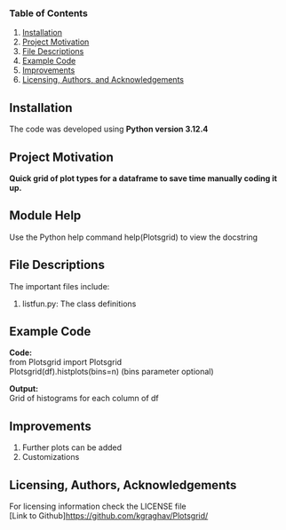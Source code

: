 
### Table of Contents

1. [Installation](#installation)
2. [Project Motivation](#motivation)
3. [File Descriptions](#files)
4. [Example Code](#examples)
5. [Improvements](#improvements)
6. [Licensing, Authors, and Acknowledgements](#licensing)

## Installation <a name="installation"></a>

The code was developed using <b>Python version 3.12.4</b><br>

## Project Motivation<a name="motivation"></a>

<b>Quick grid of plot types for a dataframe to save time manually coding it up.</b><br>

## Module Help <a name="algorithm"></a>

Use the Python help command help(Plotsgrid) to view the docstring  

## File Descriptions <a name="files"></a>

The important files include: <br>
1. listfun.py: The class definitions

## Example Code <a name="examples"></a>

<b>Code:</b></br>
from Plotsgrid import Plotsgrid</br>
Plotsgrid(df).histplots(bins=n) (bins parameter optional)</br>

<b>Output:</b></br>
Grid of histograms for each column of df</br>

## Improvements<a name="improvements"></a>
1. Further plots can be added
2. Customizations

## Licensing, Authors, Acknowledgements<a name="licensing"></a>

For licensing information check the LICENSE file <br>
[Link to Github]https://github.com/kgraghav/Plotsgrid/

